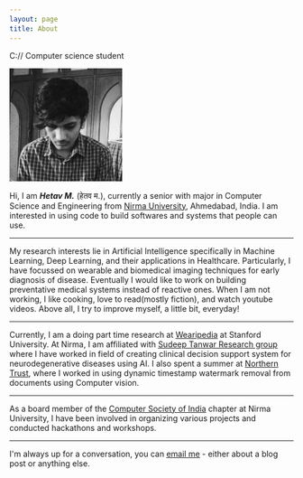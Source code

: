 ```yaml
---
layout: page
title: About
---
```


<p class="message">
  C:// Computer science student
</p>

 <img src="/aboutme.jpeg" width="200px" height="200px"> 
<!-- ![ about me ](aboutme.jpeg) -->

Hi, I am <em><b>Hetav M.</b></em> (हेतव म.), currently a senior with major in Computer Science and Engineering from <u><a href="https://nirmauni.ac.in/">Nirma University</a></u>, Ahmedabad, India. I am interested in using code to build softwares and systems that people can use.
<br>
<hr>
 My research interests lie in Artificial Intelligence specifically in Machine Learning, Deep Learning, and their applications in Healthcare. Particularly, I have focussed on wearable and biomedical imaging techniques for early diagnosis of disease. Eventually I would like to work on building preventative medical systems instead of reactive ones. When I am not working, I like cooking, love to read(mostly fiction), and watch youtube videos. Above all, I try to improve myself, a little bit, everyday!
 <br>
 <hr>
Currently, I am a doing part time research at <u><a href="https://stanford-health.github.io/">Wearipedia</a></u> at Stanford University. At Nirma, I am affiliated with <u><a href="https://sudeeptanwar.in/">Sudeep Tanwar Research group</a></u> where I have worked in field of creating clinical decision support system for neurodegenerative diseases using AI. I also spent a summer at <u><a href="https://www.northerntrust.com/asia-pac/home">Northern Trust</a></u>, where I worked in using dynamic timestamp watermark removal from documents using Computer vision.
<br>
<hr>
As a board member of the <u><a href="https://technology.nirmauni.ac.in/student_work/csi/">Computer Society of India</a></u> chapter at Nirma University, I have been involved in organizing various projects and conducted hackathons and workshops. 
<br>
<hr>
I'm always up for a conversation, you can <u><a href = "mailto: hetav.1805@gmail.com">email me</a></u> - either 
about a blog post or anything else. 

<!--
In the novel, *The Strange Case of Dr. Jeykll and Mr. Hyde*, Mr. Poole is Dr. Jekyll's virtuous and loyal butler. Similarly, Poole is an upstanding and effective butler that helps you build Jekyll themes. It's made by [@mdo](https://twitter.com/mdo).

There are currently two themes built on Poole:

* [Hyde](http://hyde.getpoole.com)
* [Lanyon](http://lanyon.getpoole.com)

Learn more and contribute on [GitHub](https://github.com/poole).

## Setup

Some fun facts about the setup of this project include:

* Built for [Jekyll](http://jekyllrb.com)
* Developed on GitHub and hosted for free on [GitHub Pages](https://pages.github.com)
* Coded with [Sublime Text 2](http://sublimetext.com), an amazing code editor
* Designed and developed while listening to music like [Blood Bros Trilogy](https://soundcloud.com/maddecent/sets/blood-bros-series)

Have questions or suggestions? Feel free to [open an issue on GitHub](https://github.com/poole/issues/new) or [ask me on Twitter](https://twitter.com/mdo).

Thanks for reading!
-->